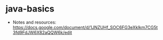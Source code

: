 # java-basics 
* Notes and resources: https://docs.google.com/document/d/1JNZUHf_SOC6FG3eXklkm7CG5t3fd9FdJW6X82aQQW6k/edit